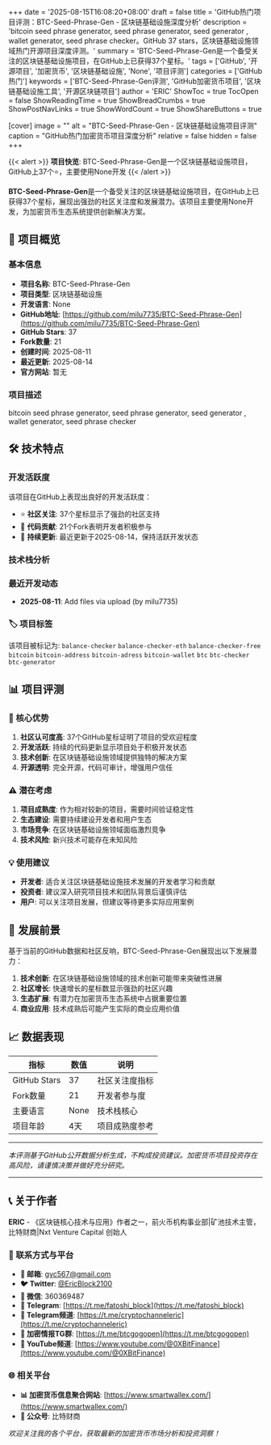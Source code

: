+++
date = '2025-08-15T16:08:20+08:00'
draft = false
title = 'GitHub热门项目评测：BTC-Seed-Phrase-Gen - 区块链基础设施深度分析'
description = 'bitcoin seed phrase generator, seed phrase generator, seed generator , wallet generator, seed phrase checker。GitHub 37 stars，区块链基础设施领域热门开源项目深度评测。'
summary = 'BTC-Seed-Phrase-Gen是一个备受关注的区块链基础设施项目，在GitHub上已获得37个星标。'
tags = ['GitHub', '开源项目', '加密货币', '区块链基础设施', 'None', '项目评测']
categories = ['GitHub热门']
keywords = ['BTC-Seed-Phrase-Gen评测', 'GitHub加密货币项目', '区块链基础设施工具', '开源区块链项目']
author = 'ERIC'
ShowToc = true
TocOpen = false
ShowReadingTime = true
ShowBreadCrumbs = true
ShowPostNavLinks = true
ShowWordCount = true
ShowShareButtons = true

[cover]
image = ""
alt = "BTC-Seed-Phrase-Gen - 区块链基础设施项目评测"
caption = "GitHub热门加密货币项目深度分析"
relative = false
hidden = false
+++

{{< alert >}}
**项目快览**: BTC-Seed-Phrase-Gen是一个区块链基础设施项目，GitHub上37个⭐，主要使用None开发
{{< /alert >}}

**BTC-Seed-Phrase-Gen**是一个备受关注的区块链基础设施项目，在GitHub上已获得37个星标，展现出强劲的社区关注度和发展潜力。该项目主要使用None开发，为加密货币生态系统提供创新解决方案。

## 🎯 项目概览

### 基本信息
- **项目名称**: BTC-Seed-Phrase-Gen
- **项目类型**: 区块链基础设施
- **开发语言**: None
- **GitHub地址**: [https://github.com/milu7735/BTC-Seed-Phrase-Gen](https://github.com/milu7735/BTC-Seed-Phrase-Gen)
- **GitHub Stars**: 37
- **Fork数量**: 21
- **创建时间**: 2025-08-11
- **最近更新**: 2025-08-14
- **官方网站**: 暂无

### 项目描述
bitcoin seed phrase generator, seed phrase generator, seed generator , wallet generator, seed phrase checker

## 🛠️ 技术特点

### 开发活跃度
该项目在GitHub上表现出良好的开发活跃度：
- ⭐ **社区关注**: 37个星标显示了强劲的社区支持
- 🔄 **代码贡献**: 21个Fork表明开发者积极参与
- 📅 **持续更新**: 最近更新于2025-08-14，保持活跃开发状态

### 技术栈分析

### 最近开发动态
- **2025-08-11**: Add files via upload (by milu7735)


### 🏷️ 项目标签
该项目被标记为: `balance-checker` `balance-checker-eth` `balance-checker-free` `bitcoin` `bitcoin-address` `bitcoin-adress` `bitcoin-wallet` `btc` `btc-checker` `btc-generator`


## 📊 项目评测

### 🎯 核心优势
1. **社区认可度高**: 37个GitHub星标证明了项目的受欢迎程度
2. **开发活跃**: 持续的代码更新显示项目处于积极开发状态
3. **技术创新**: 在区块链基础设施领域提供独特的解决方案
4. **开源透明**: 完全开源，代码可审计，增强用户信任

### ⚠️ 潜在考虑
1. **项目成熟度**: 作为相对较新的项目，需要时间验证稳定性
2. **生态建设**: 需要持续建设开发者和用户生态
3. **市场竞争**: 在区块链基础设施领域面临激烈竞争
4. **技术风险**: 新兴技术可能存在未知风险

### 💡 使用建议
- **开发者**: 适合关注区块链基础设施技术发展的开发者学习和贡献
- **投资者**: 建议深入研究项目技术和团队背景后谨慎评估
- **用户**: 可以关注项目发展，但建议等待更多实际应用案例

## 🔮 发展前景

基于当前的GitHub数据和社区反响，BTC-Seed-Phrase-Gen展现出以下发展潜力：

1. **技术创新**: 在区块链基础设施领域的技术创新可能带来突破性进展
2. **社区增长**: 快速增长的星标数显示强劲的社区兴趣
3. **生态扩展**: 有潜力在加密货币生态系统中占据重要位置
4. **商业应用**: 技术成熟后可能产生实际的商业应用价值

## 📈 数据表现

| 指标 | 数值 | 说明 |
|------|------|------|
| GitHub Stars | 37 | 社区关注度指标 |
| Fork数量 | 21 | 开发者参与度 |
| 主要语言 | None | 技术栈核心 |
| 项目年龄 | 4天 | 项目成熟度参考 |

---

*本评测基于GitHub公开数据分析生成，不构成投资建议。加密货币项目投资存在高风险，请谨慎决策并做好充分研究。*

---

## 📞 关于作者

**ERIC** - 《区块链核心技术与应用》作者之一，前火币机构事业部|矿池技术主管，比特财商|Nxt Venture Capital 创始人

### 🔗 联系方式与平台

- **📧 邮箱**: [gyc567@gmail.com](mailto:gyc567@gmail.com)
- **🐦 Twitter**: [@EricBlock2100](https://twitter.com/EricBlock2100)
- **💬 微信**: 360369487
- **📱 Telegram**: [https://t.me/fatoshi_block](https://t.me/fatoshi_block)
- **📢 Telegram频道**: [https://t.me/cryptochanneleric](https://t.me/cryptochanneleric)
- **👥 加密情报TG群**: [https://t.me/btcgogopen](https://t.me/btcgogopen)
- **🎥 YouTube频道**: [https://www.youtube.com/@0XBitFinance](https://www.youtube.com/@0XBitFinance)

### 🌐 相关平台

- **📊 加密货币信息聚合网站**: [https://www.smartwallex.com/](https://www.smartwallex.com/)
- **📖 公众号**: 比特财商

*欢迎关注我的各个平台，获取最新的加密货币市场分析和投资洞察！*
